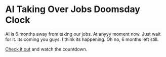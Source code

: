 # AI Taking Over Jobs Doomsday Clock

AI is 6 months away from taking our jobs. At anyyy moment now. Just wait for it. Its coming you guys. I think its happening. Oh no, 6 months left still.

[Check it out](https://mlziade.github.io/AI-Countdown) and watch the countdown.